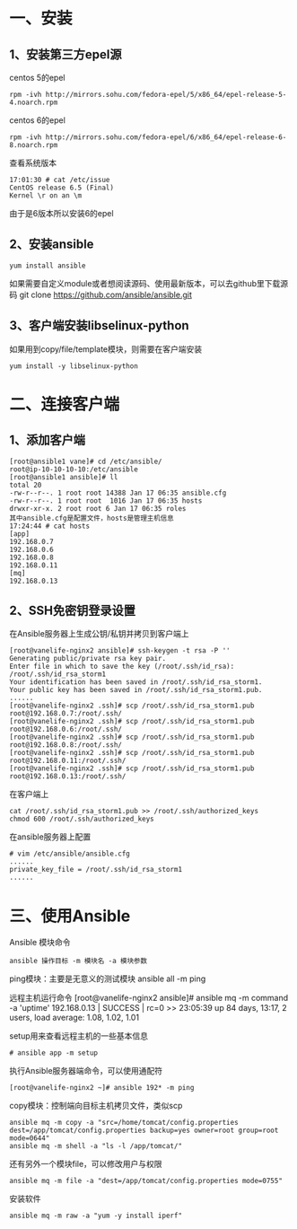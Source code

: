 # 一、安装 #
## 1、安装第三方epel源 ##
centos 5的epel

    rpm -ivh http://mirrors.sohu.com/fedora-epel/5/x86_64/epel-release-5-4.noarch.rpm

centos 6的epel

	rpm -ivh http://mirrors.sohu.com/fedora-epel/6/x86_64/epel-release-6-8.noarch.rpm

查看系统版本

    17:01:30 # cat /etc/issue
    CentOS release 6.5 (Final)
    Kernel \r on an \m

由于是6版本所以安装6的epel

## 2、安装ansible ##
    yum install ansible

如果需要自定义module或者想阅读源码、使用最新版本，可以去github里下载源码
	git clone https://github.com/ansible/ansible.git

## 3、客户端安装libselinux-python ##
如果用到copy/file/template模块，则需要在客户端安装

	yum install -y libselinux-python

# 二、连接客户端 #
## 1、添加客户端 ##
    [root@ansible1 vane]# cd /etc/ansible/
    root@ip-10-10-10-10:/etc/ansible
    [root@ansible1 ansible]# ll
    total 20
    -rw-r--r--. 1 root root 14388 Jan 17 06:35 ansible.cfg
    -rw-r--r--. 1 root root  1016 Jan 17 06:35 hosts
    drwxr-xr-x. 2 root root 6 Jan 17 06:35 roles
    其中ansible.cfg是配置文件，hosts是管理主机信息
    17:24:44 # cat hosts
    [app]
    192.168.0.7
    192.168.0.6
    192.168.0.8
    192.168.0.11    
    [mq]
    192.168.0.13
## 2、SSH免密钥登录设置 ##
在Ansible服务器上生成公钥/私钥并拷贝到客户端上

    [root@vanelife-nginx2 ansible]# ssh-keygen -t rsa -P ''
    Generating public/private rsa key pair.
    Enter file in which to save the key (/root/.ssh/id_rsa): /root/.ssh/id_rsa_storm1
    Your identification has been saved in /root/.ssh/id_rsa_storm1.
    Your public key has been saved in /root/.ssh/id_rsa_storm1.pub.
	......
	[root@vanelife-nginx2 .ssh]# scp /root/.ssh/id_rsa_storm1.pub root@192.168.0.7:/root/.ssh/
    [root@vanelife-nginx2 .ssh]# scp /root/.ssh/id_rsa_storm1.pub root@192.168.0.6:/root/.ssh/
    [root@vanelife-nginx2 .ssh]# scp /root/.ssh/id_rsa_storm1.pub root@192.168.0.8:/root/.ssh/
    [root@vanelife-nginx2 .ssh]# scp /root/.ssh/id_rsa_storm1.pub root@192.168.0.11:/root/.ssh/
    [root@vanelife-nginx2 .ssh]# scp /root/.ssh/id_rsa_storm1.pub root@192.168.0.13:/root/.ssh/

在客户端上

    cat /root/.ssh/id_rsa_storm1.pub >> /root/.ssh/authorized_keys
    chmod 600 /root/.ssh/authorized_keys

在ansible服务器上配置

    # vim /etc/ansible/ansible.cfg
    ......
    private_key_file = /root/.ssh/id_rsa_storm1
    ......

# 三、使用Ansible #
Ansible 模块命令

	ansible 操作目标 -m 模块名 -a 模块参数

ping模块：主要是无意义的测试模块
    ansible all -m ping

远程主机运行命令
	[root@vanelife-nginx2 ansible]# ansible mq -m command -a 'uptime'
    192.168.0.13 | SUCCESS | rc=0 >>
    23:05:39 up 84 days, 13:17,  2 users,  load average: 1.08, 1.02, 1.01

setup用来查看远程主机的一些基本信息

	# ansible app -m setup

执行Ansible服务器端命令，可以使用通配符

	[root@vanelife-nginx2 ~]# ansible 192* -m ping

copy模块：控制端向目标主机拷贝文件，类似scp

    ansible mq -m copy -a "src=/home/tomcat/config.properties dest=/app/tomcat/config.properties backup=yes owner=root group=root mode=0644"
	ansible mq -m shell -a "ls -l /app/tomcat/"

还有另外一个模块file，可以修改用户与权限

    ansible mq -m file -a "dest=/app/tomcat/config.properties mode=0755"

安装软件

    ansible mq -m raw -a "yum -y install iperf"